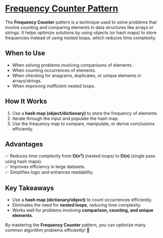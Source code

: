 # [Frequency Counter Pattern](<Frequency Counter Pattern for Programming Problem Solving.pdf>)

The **Frequency Counter** pattern is a technique used to solve problems that involve counting and comparing elements in data structures like arrays or strings. It helps optimize solutions by using objects (or hash maps) to store frequencies instead of using nested loops, which reduces time complexity.

## When to Use

- When solving problems involving comparisons of elements.
- When counting occurrences of elements.
- When checking for anagrams, duplicates, or unique elements in arrays/strings.
- When improving inefficient nested loops.

## How It Works

1. Use a **hash map (object/dictionary)** to store the frequency of elements.
2. Iterate through the input and populate the hash map.
3. Use the frequency map to compare, manipulate, or derive conclusions efficiently.

## Advantages

✅ Reduces time complexity from **O(n²)** (nested loops) to **O(n)** (single pass using hash maps).  
✅ Improves efficiency in large datasets.  
✅ Simplifies logic and enhances readability.

## Key Takeaways

- Use a **hash map (dictionary/object)** to count occurrences efficiently.
- Eliminates the need for **nested loops**, reducing time complexity.
- Works well for problems involving **comparison, counting, and unique elements**.

By mastering the **Frequency Counter** pattern, you can optimize many common algorithm problems efficiently! 🚀
